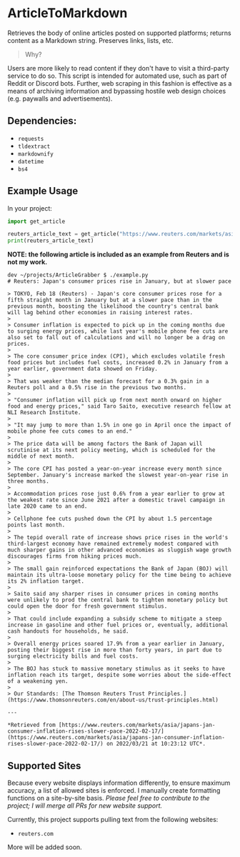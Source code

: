 # ArticleToMarkdown

Retrieves the body of online articles posted on supported platforms; returns content as a Markdown string. Preserves links, lists, etc.

> Why?

Users are more likely to read content if they don't have to visit a third-party service to do so. This script is intended for automated use, such as part of Reddit or Discord bots. Further, web scraping in this fashion is effective as a means of archiving information and bypassing hostile web design choices (e.g. paywalls and advertisements).

## Dependencies:

 - `requests`
 - `tldextract`
 - `markdownify`
 - `datetime`
 - `bs4`

## Example Usage

In your project:

```python
import get_article

reuters_article_text = get_article("https://www.reuters.com/markets/asia/japans-jan-consumer-inflation-rises-slower-pace-2022-02-17/")
print(reuters_article_text)
```

**NOTE: the following article is included as an example from Reuters and is not my work.**

```
dev ~/projects/ArticleGrabber $ ./example.py
# Reuters: Japan's consumer prices rise in January, but at slower pace

> TOKYO, Feb 18 (Reuters) - Japan's core consumer prices rose for a fifth straight month in January but at a slower pace than in the previous month, boosting the likelihood the country's central bank will lag behind other economies in raising interest rates.
>
> Consumer inflation is expected to pick up in the coming months due to surging energy prices, while last year's mobile phone fee cuts are also set to fall out of calculations and will no longer be a drag on prices.
>
> The core consumer price index (CPI), which excludes volatile fresh food prices but includes fuel costs, increased 0.2% in January from a year earlier, government data showed on Friday.
>
> That was weaker than the median forecast for a 0.3% gain in a Reuters poll and a 0.5% rise in the previous two months.
>
> "Consumer inflation will pick up from next month onward on higher food and energy prices," said Taro Saito, executive research fellow at NLI Research Institute.
>
> "It may jump to more than 1.5% in one go in April once the impact of mobile phone fee cuts comes to an end."
>
> The price data will be among factors the Bank of Japan will scrutinise at its next policy meeting, which is scheduled for the middle of next month.
>
> The core CPI has posted a year-on-year increase every month since September. January's increase marked the slowest year-on-year rise in three months.
>
> Accommodation prices rose just 0.6% from a year earlier to grow at the weakest rate since June 2021 after a domestic travel campaign in late 2020 came to an end.
>
> Cellphone fee cuts pushed down the CPI by about 1.5 percentage points last month.
>
> The tepid overall rate of increase shows price rises in the world's third-largest economy have remained extremely modest compared with much sharper gains in other advanced economies as sluggish wage growth discourages firms from hiking prices much.
>
> The small gain reinforced expectations the Bank of Japan (BOJ) will maintain its ultra-loose monetary policy for the time being to achieve its 2% inflation target.
>
> Saito said any sharper rises in consumer prices in coming months were unlikely to prod the central bank to tighten monetary policy but could open the door for fresh government stimulus.
>
> That could include expanding a subsidy scheme to mitigate a steep increase in gasoline and other fuel prices or, eventually, additional cash handouts for households, he said.
>
> Overall energy prices soared 17.9% from a year earlier in January, posting their biggest rise in more than forty years, in part due to surging electricity bills and fuel costs.
>
> The BOJ has stuck to massive monetary stimulus as it seeks to have inflation reach its target, despite some worries about the side-effect of a weakening yen.
>
> Our Standards: [The Thomson Reuters Trust Principles.](https://www.thomsonreuters.com/en/about-us/trust-principles.html)

---

*Retrieved from [https://www.reuters.com/markets/asia/japans-jan-consumer-inflation-rises-slower-pace-2022-02-17/](https://www.reuters.com/markets/asia/japans-jan-consumer-inflation-rises-slower-pace-2022-02-17/) on 2022/03/21 at 10:23:12 UTC*.
```
## Supported Sites

Because every website displays information differently, to ensure maximum accuracy, a list of allowed sites is enforced. I manually create formatting functions on a site-by-site basis. *Please feel free to contribute to the project; I will merge all PRs for new website support.*

Currently, this project supports pulling text from the following websites:

 - `reuters.com`

More will be added soon.
